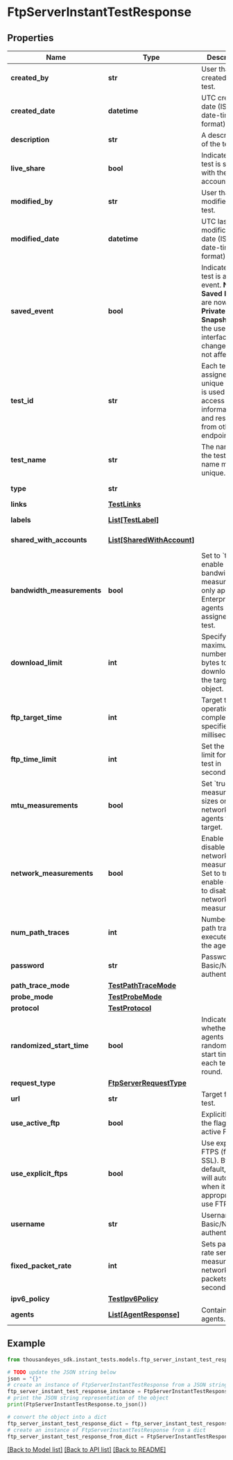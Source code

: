 # FtpServerInstantTestResponse


## Properties

Name | Type | Description | Notes
------------ | ------------- | ------------- | -------------
**created_by** | **str** | User that created the test. | [optional] [readonly] 
**created_date** | **datetime** | UTC created date (ISO date-time format). | [optional] [readonly] 
**description** | **str** | A description of the test. | [optional] 
**live_share** | **bool** | Indicates if the test is shared with the account group. | [optional] [readonly] 
**modified_by** | **str** | User that modified the test. | [optional] [readonly] 
**modified_date** | **datetime** | UTC last modification date (ISO date-time format). | [optional] [readonly] 
**saved_event** | **bool** | Indicates if the test is a saved event.  **Note**: **Saved Events** are now called **Private Snapshots** in the user interface. This change does not affect API.  | [optional] [readonly] 
**test_id** | **str** | Each test is assigned an unique ID; this is used to access test information and results from other endpoints. | [optional] [readonly] 
**test_name** | **str** | The name of the test. Test name must be unique. | [optional] 
**type** | **str** |  | [optional] [readonly] 
**links** | [**TestLinks**](TestLinks.md) |  | [optional] 
**labels** | [**List[TestLabel]**](TestLabel.md) |  | [optional] [readonly] 
**shared_with_accounts** | [**List[SharedWithAccount]**](SharedWithAccount.md) |  | [optional] [readonly] 
**bandwidth_measurements** | **bool** | Set to &#x60;true&#x60; to enable bandwidth measurements, only applies to Enterprise agents assigned to the test. | [optional] 
**download_limit** | **int** | Specify maximum number of bytes to download from the target object. | [optional] 
**ftp_target_time** | **int** | Target time for operation completion; specified in milliseconds. | [optional] 
**ftp_time_limit** | **int** | Set the time limit for the test in seconds. | [optional] [default to 10]
**mtu_measurements** | **bool** | Set &#x60;true&#x60; to measure MTU sizes on network from agents to the target. | [optional] 
**network_measurements** | **bool** | Enable or disable network measurements. Set to true to enable or false to disable network measurements. | [optional] [default to True]
**num_path_traces** | **int** | Number of path traces executed by the agent. | [optional] [default to 3]
**password** | **str** | Password for Basic/NTLM authentication. | 
**path_trace_mode** | [**TestPathTraceMode**](TestPathTraceMode.md) |  | [optional] 
**probe_mode** | [**TestProbeMode**](TestProbeMode.md) |  | [optional] 
**protocol** | [**TestProtocol**](TestProtocol.md) |  | [optional] 
**randomized_start_time** | **bool** | Indicates whether agents should randomize the start time in each test round. | [optional] [default to False]
**request_type** | [**FtpServerRequestType**](FtpServerRequestType.md) |  | 
**url** | **str** | Target for the test. | 
**use_active_ftp** | **bool** | Explicitly set the flag to use active FTP. | [optional] [default to False]
**use_explicit_ftps** | **bool** | Use explicit FTPS (ftp over SSL). By default, tests will autodetect when it is appropriate to use FTPS. | [optional] 
**username** | **str** | Username for Basic/NTLM authentication. | 
**fixed_packet_rate** | **int** | Sets packets rate sent to measure the network in packets per second. | [optional] 
**ipv6_policy** | [**TestIpv6Policy**](TestIpv6Policy.md) |  | [optional] 
**agents** | [**List[AgentResponse]**](AgentResponse.md) | Contains list of agents. | [optional] 

## Example

```python
from thousandeyes_sdk.instant_tests.models.ftp_server_instant_test_response import FtpServerInstantTestResponse

# TODO update the JSON string below
json = "{}"
# create an instance of FtpServerInstantTestResponse from a JSON string
ftp_server_instant_test_response_instance = FtpServerInstantTestResponse.from_json(json)
# print the JSON string representation of the object
print(FtpServerInstantTestResponse.to_json())

# convert the object into a dict
ftp_server_instant_test_response_dict = ftp_server_instant_test_response_instance.to_dict()
# create an instance of FtpServerInstantTestResponse from a dict
ftp_server_instant_test_response_from_dict = FtpServerInstantTestResponse.from_dict(ftp_server_instant_test_response_dict)
```
[[Back to Model list]](../README.md#documentation-for-models) [[Back to API list]](../README.md#documentation-for-api-endpoints) [[Back to README]](../README.md)


